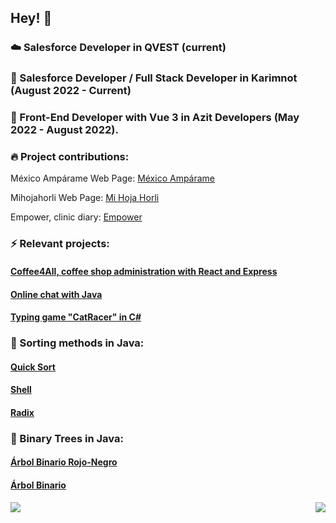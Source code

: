 ## Hey! 👋

### ☁️ Salesforce Developer in QVEST (current)

### 🔭 Salesforce Developer / Full Stack Developer in Karimnot (August 2022 - Current)

### 🧭 Front-End Developer with Vue 3 in Azit Developers (May 2022 - August 2022).

### 🔥 Project contributions:

México Ampárame Web Page: [México Ampárame](https://www.mexicoamparame.ac)

Mihojahorli Web Page: [Mi Hoja Horli](https://mihojahorli.com)

Empower, clinic diary: [Empower](https://empower-18f9d.web.app)
 
### ⚡ Relevant projects:

#### [Coffee4All, coffee shop administration with React and Express](https://coffee4all-cd9c9.web.app)

#### [Online chat with Java](https://github.com/DnlVldz-git/Chat)

#### [Typing game "CatRacer" in C#](https://github.com/DnlVldz-git/CatRacerPOOVisual)

### 🤠 Sorting methods in Java:

#### [Quick Sort](https://github.com/DnlVldz-git/quick_sort)

#### [Shell](https://github.com/DnlVldz-git/shell)

#### [Radix](https://github.com/DnlVldz-git/radix)

### 🌳 Binary Trees in Java:

#### [Árbol Binario Rojo-Negro](https://github.com/DnlVldz-git/arbol_rojo_negro)

#### [Árbol Binario](https://github.com/DnlVldz-git/arbol_binario)



<div align="center"><img src="https://github-readme-stats.vercel.app/api?username=dnlVldz-git&show_icons=true&count_private=true&hide_border=true" align="right" /></div>  

<a href="https://github.com/DnlVldz-git/github-readme-stats"><img align="center" src="https://github-readme-stats.vercel.app/api/top-langs/?username=DnlVldz-git&layout=compact&theme=buefy&hide_border=true" /></a> 


<!--
[![Grafica](https://activity-graph.herokuapp.com/graph?username=DnlVldz-git&custom_title=Last%2031%20Days&theme=github&area=true&hide_border=true)]()


**DnlVldz-git/DnlVldz-git** is a ✨ _special_ ✨ repository because its `README.md` (this file) appears on your GitHub profile.

Here are some ideas to get you started:

- 🔭 I’m currently working on ...
- 🌱 I’m currently learning ...
- 👯 I’m looking to collaborate on ...
- 🤔 I’m looking for help with ...
- 💬 Ask me about ...
- 📫 How to reach me: ...
- 😄 Pronouns: ...
- ⚡ Fun fact: ...
-->
